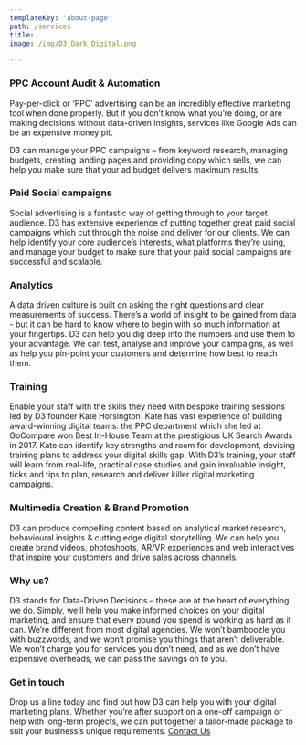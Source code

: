 ```yaml
---
templateKey: 'about-page'
path: /services
title: 
image: /img/D3_Dark_Digital.png

---
```

### PPC Account Audit & Automation

Pay-per-click or ‘PPC’ advertising can be an incredibly effective marketing tool when done properly.
But if you don’t know what you’re doing, or are making decisions without data-driven insights,
services like Google Ads can be an expensive money pit.

D3 can manage your PPC campaigns – from keyword research, managing budgets, creating landing
pages and providing copy which sells, we can help you make sure that your ad budget delivers
maximum results.

### Paid Social campaigns
Social advertising is a fantastic way of getting through to your target audience. D3 has extensive
experience of putting together great paid social campaigns which cut through the noise and deliver
for our clients. We can help identify your core audience’s interests, what platforms they’re using,
and manage your budget to make sure that your paid social campaigns are successful and scalable.

### Analytics
A data driven culture is built on asking the right questions and clear measurements of success.
There’s a world of insight to be gained from data - but it can be hard to know where to begin with so
much information at your fingertips. D3 can help you dig deep into the numbers and use them to
your advantage. We can test, analyse and improve your campaigns, as well as help you pin-point
your customers and determine how best to reach them.

### Training
Enable your staff with the skills they need with bespoke training sessions led by D3 founder Kate
Horsington.
Kate has vast experience of building award-winning digital teams: the PPC department which she led
at GoCompare won Best In-House Team at the prestigious UK Search Awards in 2017. Kate can
identify key strengths and room for development, devising training plans to address your digital skills
gap.
With D3’s training, your staff will learn from real-life, practical case studies and gain invaluable
insight, ticks and tips to plan, research and deliver killer digital marketing campaigns. 

### Multimedia Creation & Brand Promotion
 D3 can produce compelling content based on analytical market research, behavioural insights & cutting edge digital storytelling.
 We can help you create brand videos, photoshoots, AR/VR experiences and web interactives that inspire your customers and drive sales across channels.


### Why us?
D3 stands for Data-Driven Decisions – these are at the heart of everything we do. Simply, we’ll help
you make informed choices on your digital marketing, and ensure that every pound you spend is
working as hard as it can.
We’re different from most digital agencies. We won’t bamboozle you with buzzwords, and we won’t
promise you things that aren’t deliverable. We won’t charge you for services you don’t need, and as
we don’t have expensive overheads, we can pass the savings on to you.

### Get in touch
Drop us a line today and find out how D3 can help you with your digital marketing plans. Whether
you’re after support on a one-off campaign or help with long-term projects, we can put together a
tailor-made package to suit your business’s unique requirements. <a href="./contact">Contact Us</a>